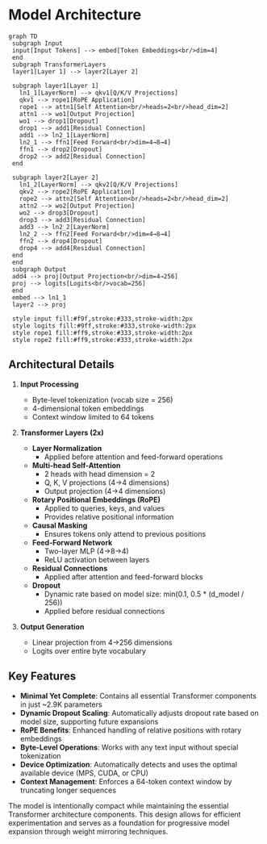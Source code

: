 # Model Architecture

```mermaid
graph TD
 subgraph Input
 input[Input Tokens] --> embed[Token Embeddings<br/>dim=4]
 end
 subgraph TransformerLayers
 layer1[Layer 1] --> layer2[Layer 2]
 
 subgraph layer1[Layer 1]
   ln1_1[LayerNorm] --> qkv1[Q/K/V Projections]
   qkv1 --> rope1[RoPE Application]
   rope1 --> attn1[Self Attention<br/>heads=2<br/>head_dim=2]
   attn1 --> wo1[Output Projection]
   wo1 --> drop1[Dropout]
   drop1 --> add1[Residual Connection]
   add1 --> ln2_1[LayerNorm]
   ln2_1 --> ffn1[Feed Forward<br/>dim=4→8→4]
   ffn1 --> drop2[Dropout] 
   drop2 --> add2[Residual Connection]
 end
 
 subgraph layer2[Layer 2]
   ln1_2[LayerNorm] --> qkv2[Q/K/V Projections]
   qkv2 --> rope2[RoPE Application]
   rope2 --> attn2[Self Attention<br/>heads=2<br/>head_dim=2]
   attn2 --> wo2[Output Projection]
   wo2 --> drop3[Dropout]
   drop3 --> add3[Residual Connection]
   add3 --> ln2_2[LayerNorm]
   ln2_2 --> ffn2[Feed Forward<br/>dim=4→8→4]
   ffn2 --> drop4[Dropout]
   drop4 --> add4[Residual Connection]
 end
 end
 subgraph Output
 add4 --> proj[Output Projection<br/>dim=4→256]
 proj --> logits[Logits<br/>vocab=256]
 end
 embed --> ln1_1
 layer2 --> proj
 
 style input fill:#f9f,stroke:#333,stroke-width:2px
 style logits fill:#9ff,stroke:#333,stroke-width:2px
 style rope1 fill:#ff9,stroke:#333,stroke-width:2px
 style rope2 fill:#ff9,stroke:#333,stroke-width:2px
```

## Architectural Details

1. **Input Processing**
   - Byte-level tokenization (vocab size = 256)
   - 4-dimensional token embeddings
   - Context window limited to 64 tokens

2. **Transformer Layers (2x)**
   - **Layer Normalization**
     - Applied before attention and feed-forward operations
   - **Multi-head Self-Attention**
     - 2 heads with head dimension = 2
     - Q, K, V projections (4→4 dimensions)
     - Output projection (4→4 dimensions)
   - **Rotary Positional Embeddings (RoPE)**
     - Applied to queries, keys, and values
     - Provides relative positional information
   - **Causal Masking**
     - Ensures tokens only attend to previous positions
   - **Feed-Forward Network**
     - Two-layer MLP (4→8→4)
     - ReLU activation between layers
   - **Residual Connections**
     - Applied after attention and feed-forward blocks
   - **Dropout**
     - Dynamic rate based on model size: min(0.1, 0.5 * (d_model / 256))
     - Applied before residual connections

3. **Output Generation**
   - Linear projection from 4→256 dimensions
   - Logits over entire byte vocabulary

## Key Features

- **Minimal Yet Complete**: Contains all essential Transformer components in just ~2.9K parameters
- **Dynamic Dropout Scaling**: Automatically adjusts dropout rate based on model size, supporting future expansions
- **RoPE Benefits**: Enhanced handling of relative positions with rotary embeddings
- **Byte-Level Operations**: Works with any text input without special tokenization
- **Device Optimization**: Automatically detects and uses the optimal available device (MPS, CUDA, or CPU)
- **Context Management**: Enforces a 64-token context window by truncating longer sequences

The model is intentionally compact while maintaining the essential Transformer architecture components. This design allows for efficient experimentation and serves as a foundation for progressive model expansion through weight mirroring techniques.